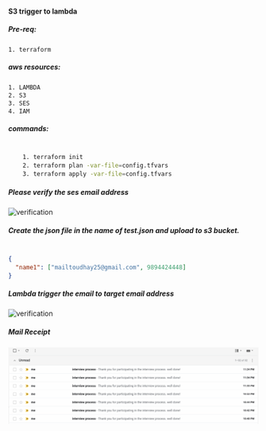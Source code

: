 #### S3 trigger to lambda

##### Pre-req:

    1. terraform

##### aws resources:

    1. LAMBDA
    2. S3
    3. SES
    4. IAM

##### commands:

```bash

    1. terraform init
    2. terraform plan -var-file=config.tfvars
    3. terraform apply -var-file=config.tfvars

```
##### Please verify the ses email address 

![verification](pics/_1.png)


##### Create the json file in the name of test.json and upload to s3 bucket.

```json

{
  "name1": ["mailtoudhay25@gmail.com", 9894424448]
}

```

##### Lambda trigger the email to target email address

![verification](pics/_2.png)



##### Mail Receipt

![verification](pics/_3.png)
